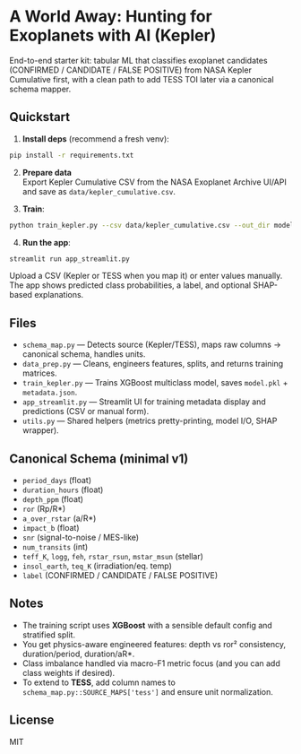 # A World Away: Hunting for Exoplanets with AI (Kepler)

End-to-end starter kit: tabular ML that classifies exoplanet candidates (CONFIRMED / CANDIDATE / FALSE POSITIVE) from NASA Kepler Cumulative first, with a clean path to add TESS TOI later via a canonical schema mapper.

## Quickstart

1) **Install deps** (recommend a fresh venv):
```bash
pip install -r requirements.txt
```

2) **Prepare data**  
   Export Kepler Cumulative CSV from the NASA Exoplanet Archive UI/API and save as `data/kepler_cumulative.csv`.

3) **Train**:
```bash
python train_kepler.py --csv data/kepler_cumulative.csv --out_dir models/
```

4) **Run the app**:
```bash
streamlit run app_streamlit.py
```

Upload a CSV (Kepler or TESS when you map it) or enter values manually. The app shows predicted class probabilities, a label, and optional SHAP-based explanations.

## Files

- `schema_map.py` — Detects source (Kepler/TESS), maps raw columns → canonical schema, handles units.
- `data_prep.py` — Cleans, engineers features, splits, and returns training matrices.
- `train_kepler.py` — Trains XGBoost multiclass model, saves `model.pkl` + `metadata.json`.
- `app_streamlit.py` — Streamlit UI for training metadata display and predictions (CSV or manual form).
- `utils.py` — Shared helpers (metrics pretty-printing, model I/O, SHAP wrapper).

## Canonical Schema (minimal v1)

- `period_days` (float)  
- `duration_hours` (float)  
- `depth_ppm` (float)  
- `ror` (Rp/R*)  
- `a_over_rstar` (a/R*)  
- `impact_b` (float)  
- `snr` (signal-to-noise / MES-like)  
- `num_transits` (int)  
- `teff_K`, `logg`, `feh`, `rstar_rsun`, `mstar_msun` (stellar)  
- `insol_earth`, `teq_K` (irradiation/eq. temp)  
- `label` (CONFIRMED / CANDIDATE / FALSE POSITIVE)

## Notes

- The training script uses **XGBoost** with a sensible default config and stratified split.  
- You get physics-aware engineered features: depth vs ror² consistency, duration/period, duration/aR*.  
- Class imbalance handled via macro-F1 metric focus (and you can add class weights if desired).  
- To extend to **TESS**, add column names to `schema_map.py::SOURCE_MAPS['tess']` and ensure unit normalization.

## License
MIT
